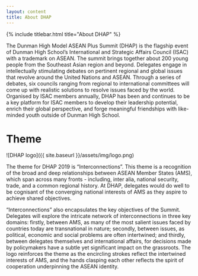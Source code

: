 ```yaml
---
layout: content
title: About DHAP
---
```


{% include titlebar.html title="About DHAP" %}

The Dunman High Model ASEAN Plus Summit (DHAP) is the flagship event of Dunman High School’s International and Strategic Affairs Council (ISAC) with a trademark on ASEAN. The summit brings together about 200 young people from the Southeast Asian region and beyond. Delegates engage in intellectually stimulating debates on pertinent regional and global issues that revolve around the United Nations and ASEAN. Through a series of debates, six councils ranging from regional to international committees will come up with realistic solutions to resolve issues faced by the world. Organised by ISAC members annually, DHAP has been and continues to be a key platform for ISAC members to develop their leadership potential, enrich their global perspective, and forge meaningful friendships with like-minded youth outside of Dunman High School.

# Theme

![DHAP logo]({{ site.baseurl }}/assets/img/logo.png)

The theme for DHAP 2019 is “Interconnections”. This theme is a recognition of the broad
and deep relationships between ASEAN Member States (AMS), which span across many
fronts - including, inter alia, national security, trade, and a common regional history. At
DHAP, delegates would do well to be cognisant of the converging national interests of AMS
as they aspire to achieve shared objectives.

“Interconnections” also encapsulates the key objectives of the Summit. Delegates will
explore the intricate network of interconnections in three key domains: firstly, between
AMS, as many of the most salient issues faced by countries today are transnational in
nature; secondly, between issues, as political, economic and social problems are often
intertwined; and thirdly, between delegates themselves and international affairs, for
decisions made by policymakers have a subtle yet significant impact on the grassroots.
The logo reinforces the theme as the encircling strokes reflect the intertwined interests of
AMS, and the hands clasping each other reflects the spirit of cooperation underpinning the
ASEAN identity.